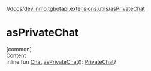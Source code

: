 //[docs](../../index.md)/[dev.inmo.tgbotapi.extensions.utils](index.md)/[asPrivateChat](as-private-chat.md)



# asPrivateChat  
[common]  
Content  
inline fun [Chat](../dev.inmo.tgbotapi.types.chat.abstracts/-chat/index.md).[asPrivateChat](as-private-chat.md)(): [PrivateChat](../dev.inmo.tgbotapi.types.chat.abstracts/-private-chat/index.md)?  



